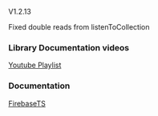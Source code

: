 V1.2.13

Fixed double reads from listenToCollection

<h3>Library Documentation videos</h3>

[Youtube Playlist](https://www.youtube.com/playlist?list=PLfamdLYuDv-Kt3BwW8Ib7brBc8L0C4GJv)

<h3>Documentation</h3>

[FirebaseTS](https://codeible.com/view/course/inGXZQSL9Xp7X7iSzuyZ)
